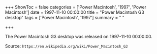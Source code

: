 +++
ShowToc = false
categories = ['Power Macintosh', '1997', 'Power Macintosh']
date = 1997-11-10 00:00:00
title = "Power Macintosh G3 desktop"
tags = ['Power Macintosh', '1997']
summary = " "

+++

The Power Macintosh G3 desktop was released on 1997-11-10 00:00:00.

Source: `https://en.wikipedia.org/wiki/Power_Macintosh_G3`



